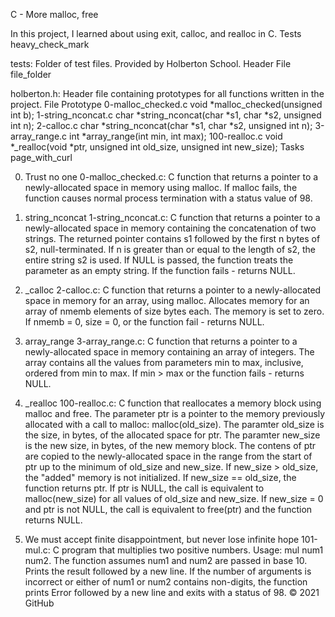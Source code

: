 C - More malloc, free

In this project, I learned about using exit, calloc, and realloc in C. Tests heavy_check_mark

tests: Folder of test files. Provided by Holberton School.
Header File file_folder

holberton.h: Header file containing prototypes for all functions written in the project.
File Prototype 0-malloc_checked.c void *malloc_checked(unsigned int b); 1-string_nconcat.c char *string_nconcat(char *s1, char *s2, unsigned int n); 2-calloc.c char *string_nconcat(char *s1, char *s2, unsigned int n); 3-array_range.c int *array_range(int min, int max); 100-realloc.c void *_realloc(void *ptr, unsigned int old_size, unsigned int new_size); Tasks page_with_curl

0. Trust no one
    0-malloc_checked.c: C function that returns a pointer to a newly-allocated space in memory using malloc.
        If malloc fails, the function causes normal process termination with a status value of 98.

1. string_nconcat
    1-string_nconcat.c: C function that returns a pointer to a newly-allocated space in memory containing the concatenation of two strings.
        The returned pointer contains s1 followed by the first n bytes of s2, null-terminated.
        If n is greater than or equal to the length of s2, the entire string s2 is used.
        If NULL is passed, the function treats the parameter as an empty string.
        If the function fails - returns NULL.

2. _calloc
    2-calloc.c: C function that returns a pointer to a newly-allocated space in memory for an array, using malloc.
        Allocates memory for an array of nmemb elements of size bytes each.
        The memory is set to zero.
        If nmemb = 0, size = 0, or the function fail - returns NULL.

3. array_range
    3-array_range.c: C function that returns a pointer to a newly-allocated space in memory containing an array of integers.
        The array contains all the values from parameters min to max, inclusive, ordered from min to max.
        If min > max or the function fails - returns NULL.

4. _realloc
    100-realloc.c: C function that reallocates a memory block using malloc and free.
        The parameter ptr is a pointer to the memory previously allocated with a call to malloc: malloc(old_size).
        The paramter old_size is the size, in bytes, of the allocated space for ptr.
        The paramter new_size is the new size, in bytes, of the new memory block.
        The contens of ptr are copied to the newly-allocated space in the range from the start of ptr up to the minimum of old_size and new_size.
        If new_size > old_size, the "added" memory is not initialized.
        If new_size == old_size, the function returns ptr.
        If ptr is NULL, the call is equivalent to malloc(new_size) for all values of old_size and new_size.
        If new_size = 0 and ptr is not NULL, the call is equivalent to free(ptr) and the function returns NULL.

5. We must accept finite disappointment, but never lose infinite hope
    101-mul.c: C program that multiplies two positive numbers.
        Usage: mul num1 num2.
        The function assumes num1 and num2 are passed in base 10.
        Prints the result followed by a new line.
        If the number of arguments is incorrect or either of num1 or num2 contains non-digits, the function prints Error followed by a new line and exits with a status of 98.
© 2021 GitHub